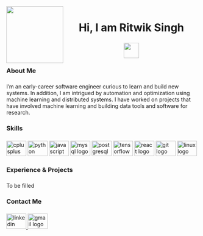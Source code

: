 <img align="left" height="149" src="https://drive.google.com/uc?export=view&id=1O-F51zlnT02zsoaxz4HBL9y49PJKF_wy"  />

###

<h1 align="center">Hi,  I am Ritwik Singh</h1>

###

<div align="center">
  <img height="40" src="https://readme-typing-svg.demolab.com/?lines=I am a Developer;I am an Engineer;I am a Learner&font=Fira&size=30&Code&center=true&width=300&height=50&duration=4000&pause=1000&vCenter=true&center=ture"  />
</div>

###

<h3 align="left">About Me</h3>

###

<p align="left">I’m an early-career software engineer curious to learn and build new systems. In addition, I am intrigued by automation and optimization using machine learning and distributed systems. I have worked on projects that have involved machine learning and building data tools and software for research.</p>

###

<h3 align="left">Skills</h3>

###

<div align="left">
  <img src="https://cdn.jsdelivr.net/gh/devicons/devicon/icons/cplusplus/cplusplus-original.svg" height="40" width="52" alt="cplusplus logo"  />
  <img src="https://cdn.jsdelivr.net/gh/devicons/devicon/icons/python/python-original.svg" height="40" width="52" alt="python logo"  />
  <img src="https://cdn.jsdelivr.net/gh/devicons/devicon/icons/javascript/javascript-original.svg" height="40" width="52" alt="javascript logo"  />
  <img src="https://cdn.jsdelivr.net/gh/devicons/devicon/icons/mysql/mysql-original.svg" height="40" width="52" alt="mysql logo"  />
  <img src="https://cdn.jsdelivr.net/gh/devicons/devicon/icons/postgresql/postgresql-original.svg" height="40" width="52" alt="postgresql logo"  />
  <img src="https://cdn.jsdelivr.net/gh/devicons/devicon/icons/tensorflow/tensorflow-original.svg" height="40" width="52" alt="tensorflow logo"  />
  <img src="https://cdn.jsdelivr.net/gh/devicons/devicon/icons/react/react-original.svg" height="40" width="52" alt="react logo"  />
  <img src="https://cdn.jsdelivr.net/gh/devicons/devicon/icons/git/git-original.svg" height="40" width="52" alt="git logo"  />
  <img src="https://cdn.jsdelivr.net/gh/devicons/devicon/icons/linux/linux-original.svg" height="40" width="52" alt="linux logo"  />
</div>

###

<h3 align="left">Experience & Projects</h3>

###

<p align="left">To be filled</p>

###

<h3 align="left">Contact Me</h3>

###

<div align="left">
  <a href="https://www.linkedin.com/in/ritwiksingh28/" target="_blank">
    <img src="https://raw.githubusercontent.com/maurodesouza/profile-readme-generator/master/src/assets/icons/social/linkedin/default.svg" width="52" height="40" alt="linkedin logo"  />
  </a>
  <a href="mailto:ritwiksingh39@gmail.com" target="_blank">
    <img src="https://raw.githubusercontent.com/maurodesouza/profile-readme-generator/master/src/assets/icons/social/gmail/default.svg" width="52" height="40" alt="gmail logo"  />
  </a>
</div>

###

